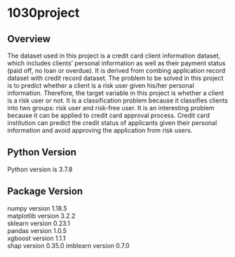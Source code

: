# 1030project
## Overview
The dataset used in this project is a credit card client information dataset, which includes clients’ personal information as well as their payment status (paid off, no loan or overdue). It is derived from combing application record dataset with credit record dataset. The problem to be solved in this project is to predict whether a client is a risk user given his/her personal information. Therefore, the target variable in this project is whether a client is a risk user or not. It is a classification problem because it classifies clients into two groups: risk user and risk-free user. It is an interesting problem because it can be applied to credit card approval process. Credit card institution can predict the credit status of applicants given their personal information and avoid approving the application from risk users.

## Python Version
Python version is 3.7.8

## Package Version
numpy version 1.18.5      
matplotlib version 3.2.2        
sklearn version 0.23.1       
pandas version 1.0.5       
xgboost version 1.1.1       
shap version 0.35.0 
imblearn version 0.7.0
